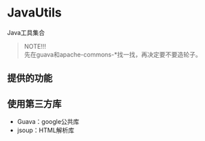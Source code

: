 JavaUtils
============

Java工具集合

> NOTE!!!  
> 先在guava和apache-commons-*找一找，再决定要不要造轮子。

## 提供的功能


## 使用第三方库

- Guava：google公共库
- jsoup：HTML解析库
